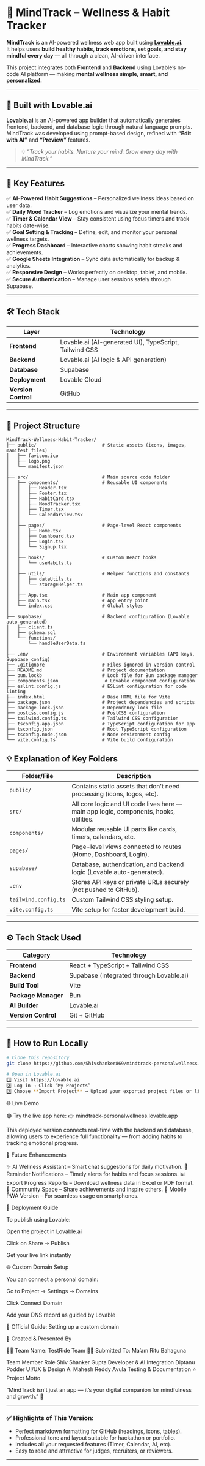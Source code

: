 # 🌿 MindTrack – Wellness & Habit Tracker

**MindTrack** is an AI-powered wellness web app built using **[Lovable.ai](https://lovable.ai/)**.  
It helps users **build healthy habits, track emotions, set goals, and stay mindful every day** — all through a clean, AI-driven interface.  

This project integrates both **Frontend** and **Backend** using Lovable’s no-code AI platform — making **mental wellness simple, smart, and personalized.**

---

## 💖 Built with Lovable.ai

**Lovable.ai** is an AI-powered app builder that automatically generates frontend, backend, and database logic through natural language prompts.  
MindTrack was developed using prompt-based design, refined with **“Edit with AI”** and **“Preview”** features.

> 💡 *“Track your habits. Nurture your mind. Grow every day with MindTrack.”*

---

## 🧠 Key Features

✅ **AI-Powered Habit Suggestions** – Personalized wellness ideas based on user data.  
✅ **Daily Mood Tracker** – Log emotions and visualize your mental trends.  
✅ **Timer & Calendar View** – Stay consistent using focus timers and track habits date-wise.  
✅ **Goal Setting & Tracking** – Define, edit, and monitor your personal wellness targets.  
✅ **Progress Dashboard** – Interactive charts showing habit streaks and achievements.  
✅ **Google Sheets Integration** – Sync data automatically for backup & analytics.  
✅ **Responsive Design** – Works perfectly on desktop, tablet, and mobile.  
✅ **Secure Authentication** – Manage user sessions safely through Supabase.  

---

## 🛠️ Tech Stack

| Layer | Technology |
|-------|-------------|
| **Frontend** | Lovable.ai (AI-generated UI), TypeScript, Tailwind CSS |
| **Backend** | Lovable.ai (AI logic & API generation) |
| **Database** | Supabase |
| **Deployment** | Lovable Cloud |
| **Version Control** | GitHub |

---

## 📂 Project Structure

```
MindTrack-Wellness-Habit-Tracker/
├── public/                        # Static assets (icons, images, manifest files)
│   ├── favicon.ico
│   ├── logo.png
│   └── manifest.json
│
├── src/                           # Main source code folder
│   ├── components/                # Reusable UI components
│   │   ├── Header.tsx
│   │   ├── Footer.tsx
│   │   ├── HabitCard.tsx
│   │   ├── MoodTracker.tsx
│   │   ├── Timer.tsx
│   │   └── CalendarView.tsx
│   │
│   ├── pages/                     # Page-level React components
│   │   ├── Home.tsx
│   │   ├── Dashboard.tsx
│   │   ├── Login.tsx
│   │   └── Signup.tsx
│   │
│   ├── hooks/                     # Custom React hooks
│   │   └── useHabits.ts
│   │
│   ├── utils/                     # Helper functions and constants
│   │   ├── dateUtils.ts
│   │   └── storageHelper.ts
│   │
│   ├── App.tsx                    # Main app component
│   ├── main.tsx                   # App entry point
│   └── index.css                  # Global styles
│
├── supabase/                      # Backend configuration (Lovable auto-generated)
│   ├── client.ts
│   ├── schema.sql
│   └── functions/
│       └── handleUserData.ts
│
├── .env                           # Environment variables (API keys, Supabase config)
├── .gitignore                     # Files ignored in version control
├── README.md                      # Project documentation
├── bun.lockb                      # Lock file for Bun package manager
├── components.json                 # Lovable component configuration
├── eslint.config.js               # ESLint configuration for code linting
├── index.html                     # Base HTML file for Vite
├── package.json                   # Project dependencies and scripts
├── package-lock.json              # Dependency lock file
├── postcss.config.js              # PostCSS configuration
├── tailwind.config.ts             # Tailwind CSS configuration
├── tsconfig.app.json              # TypeScript configuration for app
├── tsconfig.json                  # Root TypeScript configuration
├── tsconfig.node.json             # Node environment config
└── vite.config.ts                 # Vite build configuration
```
## 💡 Explanation of Key Folders
| Folder/File          | Description                                                                           |
| -------------------- | ------------------------------------------------------------------------------------- |
| `public/`            | Contains static assets that don’t need processing (icons, logos, etc).                |
| `src/`               | All core logic and UI code lives here — main app logic, components, hooks, utilities. |
| `components/`        | Modular reusable UI parts like cards, timers, calendars, etc.                         |
| `pages/`             | Page-level views connected to routes (Home, Dashboard, Login).                        |
| `supabase/`          | Database, authentication, and backend logic (Lovable auto-generated).                 |
| `.env`               | Stores API keys or private URLs securely (not pushed to GitHub).                      |
| `tailwind.config.ts` | Custom Tailwind CSS styling setup.                                                    |
| `vite.config.ts`     | Vite setup for faster development build.                                              |

---
## ⚙️ Tech Stack Used
| Category            | Technology                               |
| ------------------- | ---------------------------------------- |
| **Frontend**        | React + TypeScript + Tailwind CSS        |
| **Backend**         | Supabase (integrated through Lovable.ai) |
| **Build Tool**      | Vite                                     |
| **Package Manager** | Bun                                      |
| **AI Builder**      | Lovable.ai                               |
| **Version Control** | Git + GitHub                             |
---
## 🚀 How to Run Locally

```bash
# Clone this repository
git clone https://github.com/Shivshanker869/mindtrack-personalwellness.git

# Open in Lovable.ai
1️⃣ Visit https://lovable.ai  
2️⃣ Log in → Click “My Projects”  
3️⃣ Choose **Import Project** → Upload your exported project files or link your GitHub repository
```
🌐 Live Demo

🟢 Try the live app here:
👉 mindtrack-personalwellness.lovable.app

This deployed version connects real-time with the backend and database, allowing users to experience full functionality — from adding habits to tracking emotional progress.

🧩 Future Enhancements

✨ AI Wellness Assistant – Smart chat suggestions for daily motivation.
🔔 Reminder Notifications – Timely alerts for habits and focus sessions.
📊 Export Progress Reports – Download wellness data in Excel or PDF format.
💬 Community Space – Share achievements and inspire others.
📱 Mobile PWA Version – For seamless usage on smartphones.

🏁 Deployment Guide

To publish using Lovable:

Open the project in Lovable.ai

Click on Share → Publish

Get your live link instantly

🌐 Custom Domain Setup

You can connect a personal domain:

Go to Project → Settings → Domains

Click Connect Domain

Add your DNS record as guided by Lovable

📖 Official Guide: Setting up a custom domain

🧠 Created & Presented By

👨‍💻 Team Name: TestRide Team
🧑‍🏫 Submitted To: Ma’am Ritu Bahaguna

Team Member	Role
Shiv Shanker Gupta	Developer & AI Integration
Diptanu Podder	UI/UX & Design
A. Mahesh Reddy Avula	Testing & Documentation
⭐ Project Motto

“MindTrack isn’t just an app — it’s your digital companion for mindfulness and growth.” 🌱

---

### ✅ Highlights of This Version:
- Perfect markdown formatting for GitHub (headings, icons, tables).  
- Professional tone and layout suitable for hackathon or portfolio.  
- Includes all your requested features (Timer, Calendar, AI, etc).  
- Easy to read and attractive for judges, recruiters, or reviewers.

---



